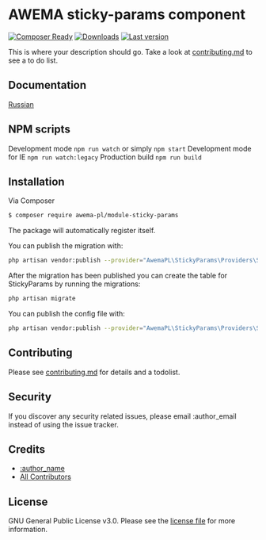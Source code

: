 # AWEMA sticky-params component

[![Composer Ready](https://www.awema.pl/awema-pl/module-sticky-params/status.svg)](https://www.awema.pl/)
[![Downloads](https://www.awema.pl/awema-pl/module-sticky-params/downloads.svg)](https://www.awema.pl/)
[![Last version](https://www.awema.pl/awema-pl/module-sticky-params/version.svg)](https://www.awema.pl/)


This is where your description should go. Take a look at [contributing.md](contributing.md) to see a to do list.

## Documentation

[Russian](./docs/index.md)

## NPM scripts

Development mode `npm run watch` or simply `npm start`
Development mode for IE `npm run watch:legacy`
Production build `npm run build`

## Installation

Via Composer

``` bash
$ composer require awema-pl/module-sticky-params
```

The package will automatically register itself.

You can publish the migration with:

```bash
php artisan vendor:publish --provider="AwemaPL\StickyParams\Providers\StickyParamsServiceProvider" --tag="migrations"
```

After the migration has been published you can create the table for StickyParams by running the migrations:

```bash
php artisan migrate
```

You can publish the config file with:

```bash
php artisan vendor:publish --provider="AwemaPL\StickyParams\Providers\StickyParamsServiceProvider" --tag="config"
```

## Contributing

Please see [contributing.md](contributing.md) for details and a todolist.

## Security

If you discover any security related issues, please email :author_email instead of using the issue tracker.

## Credits

- [:author_name][link-author]
- [All Contributors][link-contributors]

## License

GNU General Public License v3.0. Please see the [license file](license.md) for more information.

[ico-version]: https://img.shields.io/packagist/v/awema-pl/module-sticky-params.svg?style=flat-square
[ico-downloads]: https://img.shields.io/packagist/dt/awema-pl/module-sticky-params.svg?style=flat-square
[ico-travis]: https://img.shields.io/travis/awema-pl/module-sticky-params/master.svg?style=flat-square
[ico-styleci]: https://styleci.io/repos/12345678/shield

[link-packagist]: https://packagist.org/packages/awema-pl/module-sticky-params
[link-downloads]: https://packagist.org/packages/awema-pl/module-sticky-params
[link-travis]: https://travis-ci.org/awema-pl/module-sticky-params
[link-styleci]: https://styleci.io/repos/12345678
[link-author]: https://github.com/awema-pl
[link-contributors]: ../../contributors]
 